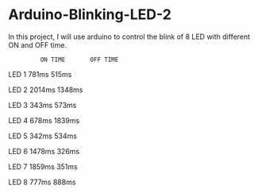 # Arduino-Blinking-LED-2
In this project, I will use arduino to control the blink of 8 LED with different ON and OFF time.

             ON TIME       OFF TIME
 LED 1       781ms         515ms
 
 LED 2       2014ms        1348ms
 
 LED 3       343ms         573ms
 
 LED 4       678ms         1839ms
 
 LED 5       342ms         534ms
 
 LED 6       1478ms        326ms
 
 LED 7       1859ms        351ms
 
 LED 8       777ms         888ms
 
 
